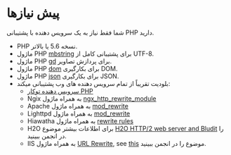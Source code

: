 # پیش نیازها
<!-- position: 2 -->

شما فقط نیاز به یک سرویس دهنده با پشتیبانی PHP دارید.

- PHP نسخه 5.6 یا بالاتر.
- ماژول PHP [mbstring](http://php.net/manual/en/book.mbstring.php) برای پشتیبانی کامل از UTF-8.
- ماژول PHP [gd](http://php.net/manual/en/book.image.php) برای پردازش تصاویر.
- ماژول PHP [dom](http://php.net/manual/en/book.dom.php) برای بکارگیری DOM.
- ماژول PHP [json](http://php.net/manual/en/book.json.php) برای بکارگیری JSON.
- بلودیت تقریباً از تمام سرویس دهنده های وب پشتیبانی میکند: 
  * [سرویس دهنده توکار PHP](http://php.net/manual/en/features.commandline.webserver.php)
  * Ngix به همراه ماژول [ngx_http_rewrite_module](http://nginx.org/en/docs/http/ngx_http_rewrite_module.html)
  * Apache به همراه ماژول [mod_rewrite](http://httpd.apache.org/docs/current/mod/mod_rewrite.html)
  * Lighttpd به همراه ماژول [mod_rewrite](http://redmine.lighttpd.net/projects/1/wiki/docs_modrewrite)
  * Hiawatha به همراه ماژول [rewrite rules](https://www.hiawatha-webserver.org/howto/url_rewrite_rules)
  * H2O برای اطلاعات بیشتر موضوع [H2O HTTP/2 web server and Bludit](https://forum.bludit.org/viewtopic.php?f=6&t=1015) را در انجمن ببینید.
  * IIS به همراه ماژول [URL Rewrite](https://www.iis.net/downloads/microsoft/url-rewrite), see [this](https://forum.bludit.org/viewtopic.php?f=6&t=1420) موضوع را در انجمن ببینید.
